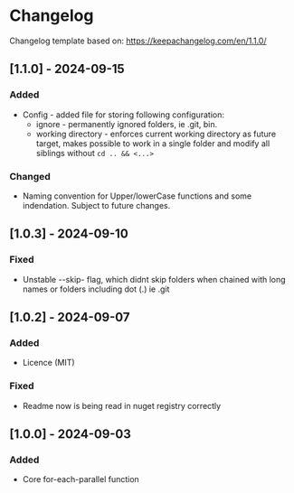 # Changelog

Changelog template based on:
https://keepachangelog.com/en/1.1.0/

## [1.1.0] - 2024-09-15

### Added

- Config - added file for storing following configuration:
  - ignore - permanently ignored folders, ie .git, bin.
  - working directory - enforces current working directory as future target, makes possible to work in a single folder and modify all siblings without `cd .. && <...>`

### Changed

- Naming convention for Upper/lowerCase functions and some indendation. Subject to future changes.


## [1.0.3] - 2024-09-10

### Fixed

- Unstable --skip- flag, which didnt skip folders when chained with long names or folders including dot (.) ie .git

## [1.0.2] - 2024-09-07

### Added

- Licence (MIT)

### Fixed

- Readme now is being read in nuget registry correctly

## [1.0.0] - 2024-09-03

### Added

- Core for-each-parallel function
